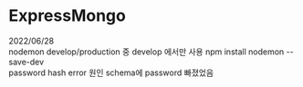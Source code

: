 # ExpressMongo
2022/06/28                                                
nodemon develop/production 중 develop 에서만 사용 npm install nodemon --save-dev                  
password hash error 원인 schema에 password 빠졌었음
